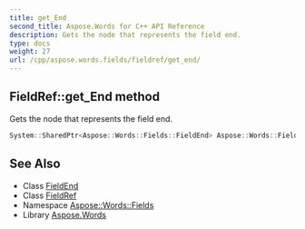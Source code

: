 ```yaml
---
title: get_End
second_title: Aspose.Words for C++ API Reference
description: Gets the node that represents the field end.
type: docs
weight: 27
url: /cpp/aspose.words.fields/fieldref/get_end/
---
```

## FieldRef::get_End method


Gets the node that represents the field end.

```cpp
System::SharedPtr<Aspose::Words::Fields::FieldEnd> Aspose::Words::Fields::FieldRef::get_End() override
```

## See Also

* Class [FieldEnd](../../fieldend/)
* Class [FieldRef](../)
* Namespace [Aspose::Words::Fields](../../)
* Library [Aspose.Words](../../../)
